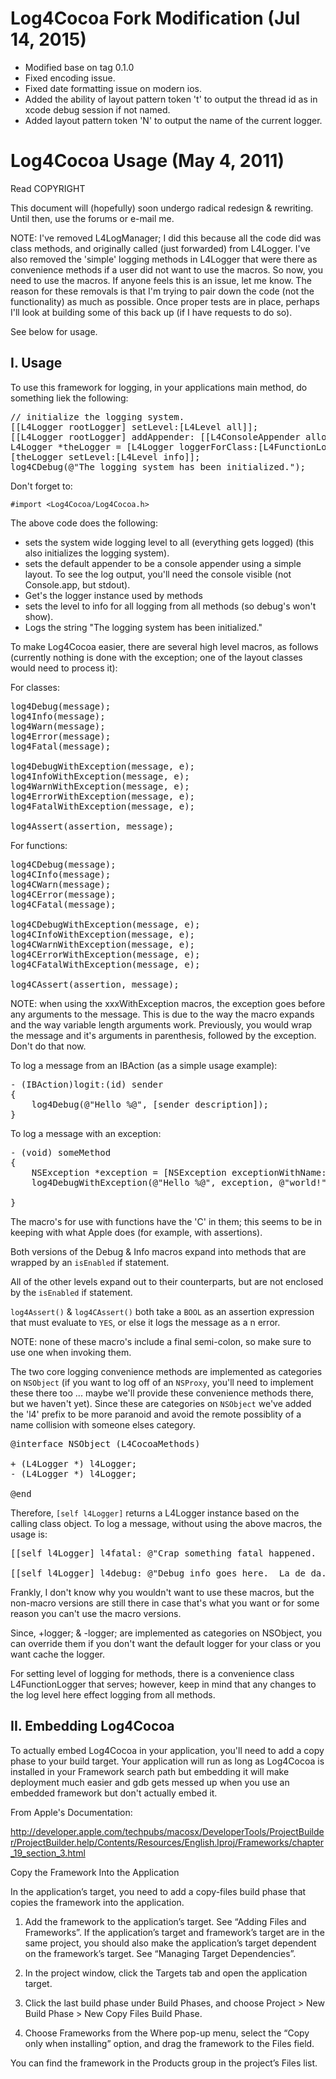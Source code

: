 # Log4Cocoa Fork Modification (Jul 14, 2015)
* Modified base on tag 0.1.0
* Fixed encoding issue.
* Fixed date formatting issue on modern ios.
* Added the ability of layout pattern token 't' to output the thread id as in xcode debug session if not named.
* Added layout pattern token 'N' to output the name of the current logger.

# Log4Cocoa Usage (May 4, 2011)
Read COPYRIGHT

This document will (hopefully) soon undergo radical redesign & rewriting.  Until then, use the forums or e-mail me.

NOTE: I've removed L4LogManager;  I did this because all the code did was class methods, and originally called (just forwarded) from L4Logger.  I've also removed the 'simple' logging methods in L4Logger that were there as convenience methods if a user did not want to use the macros.  So now, you need to use the macros.  If anyone feels this is an issue, let me know.  The reason for these removals is that I'm trying to pair down the code (not the functionality) as much as possible.  Once proper tests are in place, perhaps I'll look at building some of this back up (if I have requests to do so).

See below for usage.

## I. Usage
To use this framework for logging, in your applications main method, do something liek the following:

<pre>
// initialize the logging system.
[[L4Logger rootLogger] setLevel:[L4Level all]];
[[L4Logger rootLogger] addAppender: [[L4ConsoleAppender alloc] initTarget:YES withLayout: [L4Layout simpleLayout]]];
L4Logger *theLogger = [L4Logger loggerForClass:[L4FunctionLogger class]];
[theLogger setLevel:[L4Level info]];
log4CDebug(@"The logging system has been initialized.");
</pre>

Don't forget to:

`#import <Log4Cocoa/Log4Cocoa.h>`

The above code does the following:
* sets the system wide logging level to all (everything gets logged) (this also initializes the logging system).
* sets the default appender to be a console appender using a simple layout.  To see the log output, you'll need the console visible (not Console.app, but stdout).
* Get's the logger instance used by methods
* sets the level to info for all logging from all methods (so debug's won't show).
* Logs the string "The logging system has been initialized."


To make Log4Cocoa easier, there are several high level macros, as follows (currently nothing is done with the exception; one of the layout classes would need to process it):

For classes:

<pre>
log4Debug(message);
log4Info(message);
log4Warn(message);
log4Error(message);
log4Fatal(message);

log4DebugWithException(message, e);
log4InfoWithException(message, e);
log4WarnWithException(message, e);
log4ErrorWithException(message, e);
log4FatalWithException(message, e);

log4Assert(assertion, message);
</pre>

For functions:

<pre>
log4CDebug(message);
log4CInfo(message);
log4CWarn(message);
log4CError(message);
log4CFatal(message);

log4CDebugWithException(message, e);
log4CInfoWithException(message, e);
log4CWarnWithException(message, e);
log4CErrorWithException(message, e);
log4CFatalWithException(message, e);

log4CAssert(assertion, message);
</pre>

NOTE: when using the xxxWithException macros, the exception goes before any arguments to the message.  This is due to the way the macro expands and the way variable length arguments work.  Previously, you would wrap the message and it's arguments in parenthesis, followed by the exception.  Don't do that now.

To log a message from an IBAction (as a simple usage example):

<pre>
- (IBAction)logit:(id) sender
{
	log4Debug(@"Hello %@", [sender description]);
}
</pre>

To log a message with an exception:

<pre>
- (void) someMethod
{
	NSException *exception = [NSException exceptionWithName:@"Foo" reason:@"Bar" userInfo:nil];
	log4DebugWithException(@"Hello %@", exception, @"world!");

}
</pre>


The macro's for use with functions have the 'C' in them; this seems to be in keeping with what Apple does (for example, with assertions).

Both versions of the Debug & Info macros expand into methods that are wrapped by an `isEnabled` if statement.

All of the other levels expand out to their counterparts, but are not enclosed by the `isEnabled` if statement.

`log4Assert()` & `log4CAssert()` both take a `BOOL` as an assertion expression that must evaluate to `YES`, or else it logs the message as a n error.

NOTE: none of these macro's include a final semi-colon, so make sure to use one when invoking them.

The two core logging convenience methods are implemented as categories on `NSObject` (if you want to log off of an `NSProxy`, you'll need to implement these there too ... maybe we'll provide these convenience methods there, but we haven't yet).  Since these are categories on `NSObject` we've added the 'l4' prefix to be more paranoid and avoid the remote possiblity of a name collision with someone elses category.

<pre>
@interface NSObject (L4CocoaMethods)

+ (L4Logger *) l4Logger;
- (L4Logger *) l4Logger;

@end
</pre>

Therefore, `[self l4Logger]` returns a L4Logger instance based on the calling class object.  To log a message, without using the above macros, the usage is: 

<pre>
[[self l4Logger] l4fatal: @"Crap something fatal happened.  You're screwed.  Game Over."];

[[self l4Logger] l4debug: @"Debug info goes here.  La de da.  All the King's horses & all the kings men couldn't put Humpty Dumpty back together again."];
</pre>

Frankly, I don't know why you wouldn't want to use these macros, but the non-macro versions are still there in case that's what you want or for some reason you can't use the macro versions.

Since, +logger; & -logger; are implemented as categories on NSObject, you can override them if you don't want the default logger for your class or you want cache the logger.

For setting level of logging for methods, there is a convenience class L4FunctionLogger that serves; however, keep in mind that any changes to the log level here effect logging from all methods.

## II. Embedding Log4Cocoa

To actually embed Log4Cocoa in your application, you'll need to add a copy phase to your build target.  Your application will run as long as Log4Cocoa is installed in your Framework search path but embedding it will make deployment much easier and gdb gets messed up when you use an embedded framework but don't actually embed it.

From Apple's Documentation: 

http://developer.apple.com/techpubs/macosx/DeveloperTools/ProjectBuilder/ProjectBuilder.help/Contents/Resources/English.lproj/Frameworks/chapter_19_section_3.html

Copy the Framework Into the Application

In the application’s target, you need to add a copy-files build phase that copies the framework into the application.


1. Add the framework to the application’s target. See “Adding Files and Frameworks”. If the application’s target and framework’s target are in the same project, you should also make the application’s target dependent on the framework’s target. See “Managing Target Dependencies”.

2. In the project window, click the Targets tab and open the application target.

3. Click the last build phase under Build Phases, and choose Project > New Build Phase > New Copy Files Build Phase.

4. Choose Frameworks from the Where pop-up menu, select the “Copy only when installing” option, and drag the framework to the Files field.

You can find the framework in the Products group in the project’s Files list.


